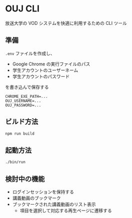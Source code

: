 # OUJ CLI

放送大学の VOD システムを快適に利用するための CLI ツール

## 準備

`.env` ファイルを作成し、

- Google Chrome の実行ファイルのパス
- 学生アカウントのユーザーネーム
- 学生アカウントのパスワード

を書き込んで保存する

```text
CHROME_EXE_PATH=...
OUJ_USERNAME=...
OUJ_PASSWORD=...
```

## ビルド方法

```bash
npm run build
```

## 起動方法

```bash
./bin/run
```

## 検討中の機能

- ログインセッションを保持する
- 講義動画のブックマーク
- ブックマークされた講義動画のリスト表示
  - 項目を選択して対応する再生ページに遷移する
